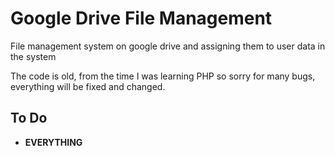 # Google Drive File Management
File management system on google drive and assigning them to user data in the system

The code is old, from the time I was learning PHP so sorry for many bugs, everything will be fixed and changed.

To Do
-----

- **EVERYTHING**


